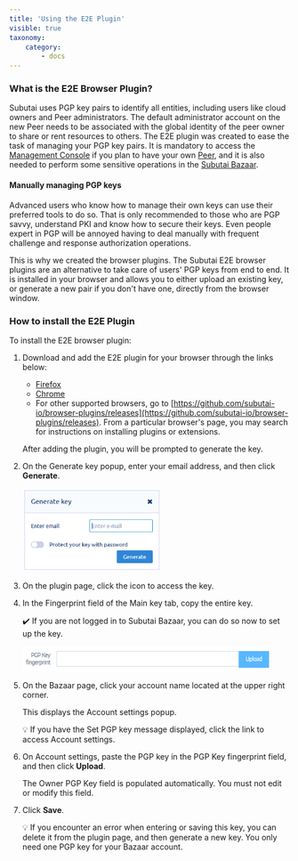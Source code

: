 ```yaml
---
title: 'Using the E2E Plugin'
visible: true
taxonomy:
    category:
        - docs
---
```


### What is the E2E Browser Plugin?

Subutai uses PGP key pairs to identify all entities, including users like
cloud owners and Peer administrators. The default administrator account
on the new Peer needs to be associated with the global identity of the
peer owner to share or rent resources to others. The E2E plugin was created to ease the task of managing your PGP key pairs. It is mandatory to access the [Management Console](../../working-with-subutai/using-peerOS/management-console) if you plan to have your own [Peer](../../glossary#Peer), and it is also needed to perform some sensitive operations in the [Subutai Bazaar](https://bazaar.subutai.io). 

#### Manually managing PGP keys

Advanced users who know how to manage their own keys can use their preferred
tools to do so. That is only recommended to those who are PGP savvy, understand PKI and know how to secure their keys. Even people expert in PGP will be
annoyed having to deal manually with frequent challenge and
response authorization operations.

This is why we created the browser plugins. The Subutai E2E browser plugins are an alternative to take care of users' PGP keys from end to end. It is installed in your browser and allows you to either upload an existing key, or generate a new pair if you don't have one, directly from the browser window.

### How to install the E2E Plugin

To install the E2E browser plugin:

1. Download and add the E2E plugin for your browser through the links below:
   * [Firefox](https://addons.mozilla.org/en-US/firefox/addon/subutai-e2e-plugin/)
   * [Chrome](https://chrome.google.com/webstore/detail/subutai-e2e-plugin/ffddnlbamkjlbngpekmdpnoccckapcnh)
   * For other supported browsers, go to [https://github.com/subutai-io/browser-plugins/releases](https://github.com/subutai-io/browser-plugins/releases). From a particular browser's page, you may search for instructions on installing plugins or extensions.

    After adding the plugin, you will be prompted to generate the key.  

2. On the Generate key popup, enter your email address, and then click **Generate**.   

   ![E2E plugin](e2e-generate-key.png)
 
3. On the plugin page, click the  icon to access the key.   

4. In the Fingerprint field of the Main key tab, copy the entire key.

   ✔️ If you are not logged in to Subutai Bazaar, you can do so now to set up the key.
   
   ![Upload key](e2e-upload-key.png)

5. On the Bazaar page, click your account name located at the upper right corner.   

   This displays the Account settings popup.    

   💡 If you have the Set PGP key message displayed, click the link to access Account settings. 

6. On Account settings, paste the PGP key in the PGP Key fingerprint field, and then click **Upload**.   

   The Owner PGP Key field is populated automatically. You must not edit or modify this field.   

7. Click **Save**.    

   💡 If you encounter an error when entering or saving this key, you can delete it from the plugin page, and then generate a new key. You only need one PGP key for your Bazaar account.
